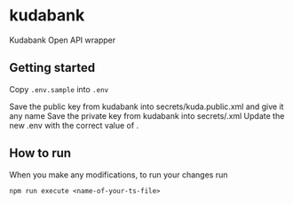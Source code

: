 # kudabank
Kudabank Open API wrapper

## Getting started
Copy `.env.sample` into `.env`

Save the public key from kudabank into secrets/kuda.public.xml and give it any name
Save the private key from kudabank into secrets/<your-client-key-id>.xml
Update the new .env with the correct value of <your-client-key-id>.


## How to run
When you make any modifications, to run your changes run
```
npm run execute <name-of-your-ts-file>
```